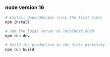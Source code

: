 
### node version 16



``` bash
# Install dependencies (only the first time)
npm install

# Run the local server at localhost:8080
npm run dev

# Build for production in the dist/ directory
npm run build
```
